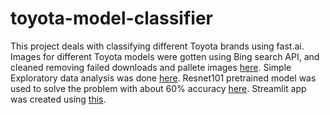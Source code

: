 # toyota-model-classifier
 
This project deals with classifying different Toyota brands using fast.ai. Images for different Toyota models were gotten using Bing search API, and cleaned removing failed downloads and pallete images [here](https://github.com/alliwene/toyota-model-classifier/blob/main/gather_data.ipynb). Simple Exploratory data analysis was done [here](https://github.com/alliwene/toyota-model-classifier/blob/main/eda_toyota.ipynb). Resnet101 pretrained model was used to solve the problem with about 60% accuracy [here](https://github.com/alliwene/toyota-model-classifier/blob/main/toyota_model_classification.ipynb). Streamlit app was created using [this](https://github.com/alliwene/toyota-model-classifier/blob/main/toyota-class.py).